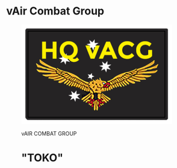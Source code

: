 # vAir Combat Group

<figure>
<p><img alt="vACG Logo" src="../assets/images/RAAFv_Unit_HQvACG.png" width="400">
  </p>
<figcaption>vAIR COMBAT GROUP <h1>"TOKO"</h1></figcaption>
</figure>


